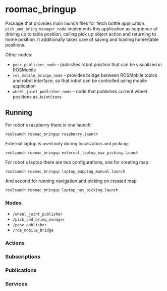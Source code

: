 # roomac_bringup

Package that provides main launch files for fetch bottle application. `pick_and_bring_manager_node` implements this application as sequence of driving up to table position, calling pick up object action and returning to home position. It additionally takes care of saving and loading home/table positions. 

Other nodes:
* `pose_publisher_node` - publishes robot position that can be visualized in ROSMobile
* `ros_mobile_bridge_node` - provides bridge between ROSMobile topics and robot interface, so that robot can be controlled using mobile application
* `wheel_joint_publisher_node` - node that publishes current wheel positions as `JointState`

## Running

For robot's raspberry there is one launch:
```
roslaunch roomac_bringup raspberry.launch
```

External laptop is used only during localization and picking: 
```
roslaunch roomac_bringup external_laptop_nav_picking.launch
```

For robot's laptop there are two configurations, one for creating map:
```
roslaunch roomac_bringup laptop_mapping_manual.launch
```
And second for running navigation and picking on created map
```
roslaunch roomac_bringup laptop_nav_picking.launch
```

### Nodes

 * `/wheel_joint_publisher`
 * `/pick_and_bring_manager`
 * `/pose_publisher`
 * `/ros_mobile_bridge`

### Actions

### Subscriptions

### Publications

### Services
